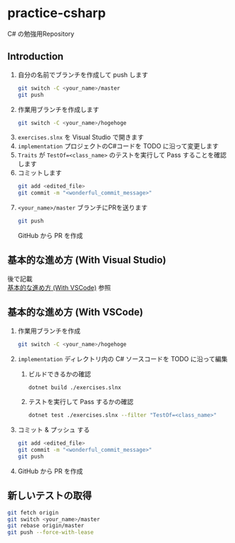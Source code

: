 # practice-csharp
C# の勉強用Repository

## Introduction
1. 自分の名前でブランチを作成して push します
    ```bash
    git switch -C <your_name>/master
    git push
    ```
2. 作業用ブランチを作成します
    ```bash
    git switch -C <your_name>/hogehoge
    ```
3. `exercises.slnx` を Visual Studio で開きます
4. `implementation` プロジェクトのC#コードを TODO に沿って変更します
5. `Traits` が `TestOf=<class_name>` のテストを実行して Pass することを確認します
6. コミットします
    ```bash
    git add <edited_file>
    git commit -m "<wonderful_commit_message>"
    ```
7. `<your_name>/master` ブランチにPRを送ります
    ```bash
    git push
    ```
    GitHub から PR を作成

## 基本的な進め方 (With Visual Studio)
後で記載  
[基本的な進め方 (With VSCode)](#基本的な進め方-with-vscode) 参照

## 基本的な進め方 (With VSCode)
1. 作業用ブランチを作成
    ```bash
    git switch -C <your_name>/hogehoge
    ```
    
2. `implementation` ディレクトリ内の C# ソースコードを TODO に沿って編集
    1. ビルドできるかの確認
        ```bash
        dotnet build ./exercises.slnx
        ```
        
    2. テストを実行して Pass するかの確認
        ```bash
        dotnet test ./exercises.slnx --filter "TestOf=<class_name>"
        ```
3. コミット & プッシュ する
    ```bash
    git add <edited_file>
    git commit -m "<wonderful_commit_message>"
    git push
    ```
4. GitHub から PR を作成

## 新しいテストの取得
```bash
git fetch origin
git switch <your_name>/master
git rebase origin/master
git push --force-with-lease
```


